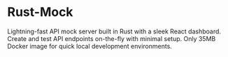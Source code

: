 # Rust-Mock
Lightning-fast API mock server built in Rust with a sleek React dashboard. Create and test API endpoints on-the-fly with minimal setup. Only 35MB Docker image for quick local development environments.

